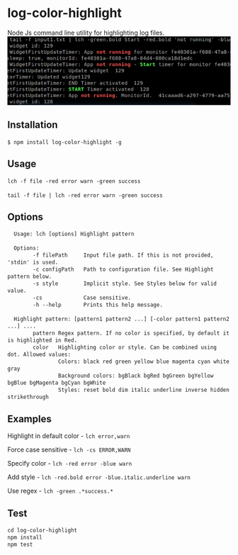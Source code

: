 log-color-highlight
==========
Node Js command line utility for highlighting log files.
![Demo](https://raw.githubusercontent.com/gliviu/log-color-highlight/master/sample.png)

## Installation
```shell
$ npm install log-color-highlight -g
```

## Usage
```
lch -f file -red error warn -green success

tail -f file | lch -red error warn -green success

```

## Options
```
  Usage: lch [options] Highlight pattern

  Options:
        -f filePath     Input file path. If this is not provided, 'stdin' is used.
        -c configPath   Path to configuration file. See Highlight pattern below.
        -s style        Implicit style. See Styles below for valid value.
        -cs             Case sensitive.
        -h --help       Prints this help message.

  Highlight pattern: [pattern1 pattern2 ...] [-color pattern1 pattern2 ...] ....
        pattern Regex pattern. If no color is specified, by default it is highlighted in Red.
        color   Highlighting color or style. Can be combined using dot. Allowed values:
                Colors: black red green yellow blue magenta cyan white gray
                Background colors: bgBlack bgRed bgGreen bgYellow bgBlue bgMagenta bgCyan bgWhite
                Styles: reset bold dim italic underline inverse hidden strikethrough

```

## Examples
Highlight in default color - ```lch error,warn```

Force case sensitive - ```lch -cs ERROR,WARN```

Specify color - ```lch -red error -blue warn```

Add style - ```lch -red.bold error -blue.italic.underline warn```

Use regex - ```lch -green .*success.* ```


## Test
```
cd log-color-highlight
npm install
npm test
```

